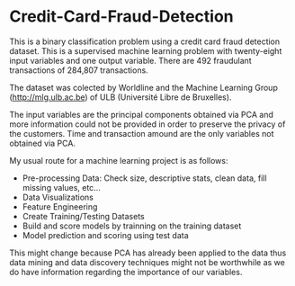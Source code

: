 # Credit-Card-Fraud-Detection


This is a binary classification problem using a credit card fraud detection dataset. This is a supervised machine learning problem with twenty-eight input variables and one output variable. There are 492 fraudulant transactions of 284,807 transactions.

The dataset was colected by Worldline and the Machine Learning Group (http://mlg.ulb.ac.be) of ULB (Université Libre de Bruxelles). 


The input variables are the principal components obtained via PCA and more information could not be provided in order to preserve the privacy of the customers. Time and transaction amound are the only variables not obtained via PCA.

My usual route for a machine learning project is as follows:

- Pre-processing Data: Check size, descriptive stats, clean data, fill missing values, etc...
- Data Visualizations
- Feature Engineering
- Create Training/Testing Datasets
- Build and score models by trainning on the training dataset
- Model prediction and scoring using test data


This might change because PCA has already been applied to the data thus data mining and data discovery techniques might not be worthwhile as we do have information regarding the importance of our variables.
